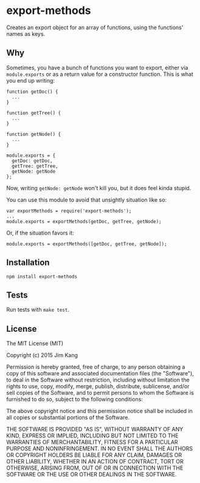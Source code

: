 export-methods
==============

Creates an export object for an array of functions, using the functions' names as keys.

Why
---

Sometimes, you have a bunch of functions you want to export, either via `module.exports` or as a return value for a constructor function. This is what you end up writing:

    function getDoc() {
      ...
    }

    function getTree() {
      ...
    }

    function getNode() {
      ...
    }

    module.exports = {
      getDoc: getDoc,
      getTree: getTree,
      getNode: getNode
    };

Now, writing `getNode: getNode` won't kill you, but it does feel kinda stupid.

You can use this module to avoid that unsightly situation like so:

    var exportMethods = require('export-methods');
    ...
    module.exports = exportMethods(getDoc, getTree, getNode);

Or, if the situation favors it:

    module.exports = exportMethods([getDoc, getTree, getNode]);

Installation
------------

    npm install export-methods

Tests
-----

Run tests with `make test`.

License
-------

The MIT License (MIT)

Copyright (c) 2015 Jim Kang

Permission is hereby granted, free of charge, to any person obtaining a copy
of this software and associated documentation files (the "Software"), to deal
in the Software without restriction, including without limitation the rights
to use, copy, modify, merge, publish, distribute, sublicense, and/or sell
copies of the Software, and to permit persons to whom the Software is
furnished to do so, subject to the following conditions:

The above copyright notice and this permission notice shall be included in
all copies or substantial portions of the Software.

THE SOFTWARE IS PROVIDED "AS IS", WITHOUT WARRANTY OF ANY KIND, EXPRESS OR
IMPLIED, INCLUDING BUT NOT LIMITED TO THE WARRANTIES OF MERCHANTABILITY,
FITNESS FOR A PARTICULAR PURPOSE AND NONINFRINGEMENT. IN NO EVENT SHALL THE
AUTHORS OR COPYRIGHT HOLDERS BE LIABLE FOR ANY CLAIM, DAMAGES OR OTHER
LIABILITY, WHETHER IN AN ACTION OF CONTRACT, TORT OR OTHERWISE, ARISING FROM,
OUT OF OR IN CONNECTION WITH THE SOFTWARE OR THE USE OR OTHER DEALINGS IN
THE SOFTWARE.
